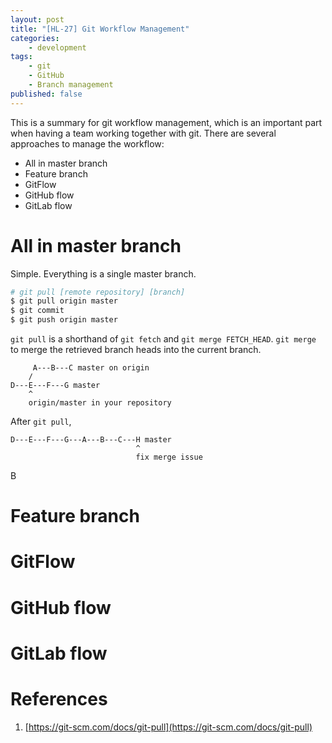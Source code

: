 ```yaml
---
layout: post
title: "[HL-27] Git Workflow Management"
categories:
    - development
tags:
    - git
    - GitHub
    - Branch management
published: false
---
```


This is a summary for git workflow management, which is an important part
when having a team working together with git. There are several approaches
to manage the workflow:

* All in master branch
* Feature branch
* GitFlow
* GitHub flow
* GitLab flow

# All in master branch

Simple. Everything is a single master branch.

```bash
# git pull [remote repository] [branch]
$ git pull origin master
$ git commit
$ git push origin master
```

`git pull` is a shorthand of `git fetch` and `git merge FETCH_HEAD`.
`git merge` to merge the retrieved branch heads into the current branch.

```
     A---B---C master on origin
    /
D---E---F---G master
    ^
    origin/master in your repository
```

After `git pull`,

```
D---E---F---G---A---B---C---H master
                            ^
                            fix merge issue
```

B

# Feature branch


# GitFlow


# GitHub flow


# GitLab flow


# References

1. [https://git-scm.com/docs/git-pull](https://git-scm.com/docs/git-pull)
